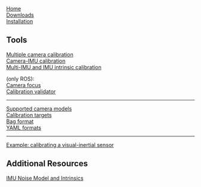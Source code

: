 [Home](home)<br>
[Downloads](downloads)<br>
[Installation](installation)<br>

Tools
---
[Multiple camera calibration](multiple-camera-calibration)<br>
[Camera-IMU calibration](camera-imu-calibration)<br>
[Multi-IMU and IMU intrinsic calibration](Multi-IMU-and-IMU-intrinsic-calibration)<br>

(only ROS):<br>
[Camera focus](camera-focus)<br>
[Calibration validator](calibration-validator)<br>

---
[Supported camera models](supported-models)<br>
[Calibration targets](calibration-targets)<br>
[Bag format](bag-format)<br>
[YAML formats](yaml-formats)<br>

---
[Example: calibrating a visual-inertial sensor](calibrating-the-vi-sensor)<br>

Additional Resources<br>
---
[IMU Noise Model and Intrinsics](IMU-Noise-Model-and-Intrinsics)<br>